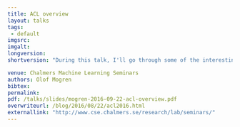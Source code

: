 ```yaml
---
title: ACL overview
layout: talks
tags:
 - default
imgsrc: 
imgalt: 
longversion:
shortversion: "During this talk, I'll go through some of the interesting papers presented at ACL this year. <br />Place: EDIT-room 3364 <br />Time: Thursday, September 22, 10:30"

venue: Chalmers Machine Learning Seminars
authors: Olof Mogren
bibtex: 
permalink:
pdf: /talks/slides/mogren-2016-09-22-acl-overview.pdf
overwriteurl: /blog/2016/08/22/acl2016.html
externallink: "http://www.cse.chalmers.se/research/lab/seminars/"
---
```


